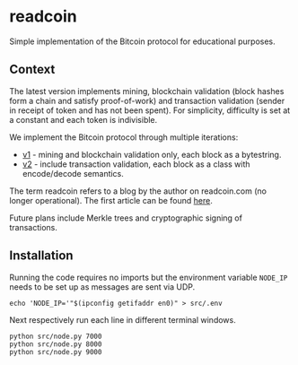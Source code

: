 # readcoin

Simple implementation of the Bitcoin protocol for educational purposes.

## Context

The latest version implements mining, blockchain validation (block hashes form a chain and satisfy
proof-of-work) and transaction validation (sender in receipt of token and has not been spent). For
simplicity, difficulty is set at a constant and each token is indivisible.

We implement the Bitcoin protocol through multiple iterations:

* [v1](https://github.com/savarin/readcoin/tree/a9d7500129335e062dc84c47975dfded0916e0a9/src) -
mining and blockchain validation only, each block as a bytestring.
* [v2](https://github.com/savarin/readcoin/tree/69f059ada1818c38fa3cd82fc3875e4fed119092/src) -
include transaction validation, each block as a class with encode/decode semantics.

The term readcoin refers to a blog by the author on readcoin.com (no longer operational). The first
article can be found [here](https://gist.github.com/savarin/c71c1e4dfa4edf3b13bf36ccd8f6de17).

Future plans include Merkle trees and cryptographic signing of transactions.

## Installation

Running the code requires no imports but the environment variable `NODE_IP` needs to be set up as
messages are sent via UDP.

```shell
echo 'NODE_IP='"$(ipconfig getifaddr en0)" > src/.env
```

Next respectively run each line in different terminal windows.
```shell
python src/node.py 7000
python src/node.py 8000
python src/node.py 9000
```
